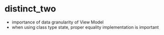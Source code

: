 # distinct_two

- importance of data granularity of View Model
- when using class type state, proper equality implementation is important
